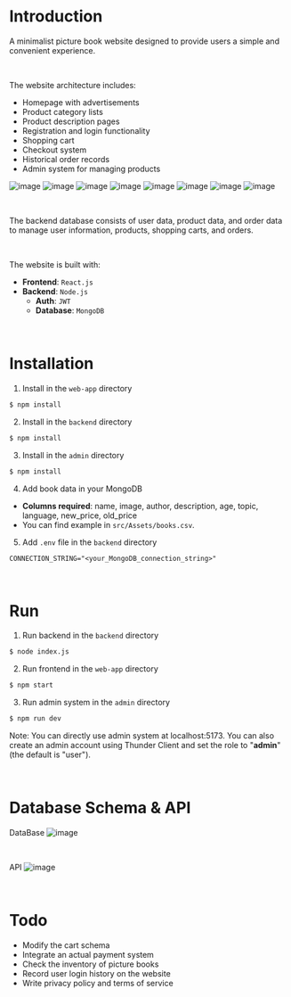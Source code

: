 # Introduction

A minimalist picture book website designed to provide users a simple and convenient experience.

<br>

The website architecture includes:

- Homepage with advertisements
- Product category lists
- Product description pages
- Registration and login functionality
- Shopping cart
- Checkout system
- Historical order records
- Admin system for managing products

![image](https://github.com/hyuchi123/web-app/blob/main/home.png)
![image](https://github.com/hyuchi123/web-app/blob/main/bookList.png)
![image](https://github.com/hyuchi123/web-app/blob/main/signup.png)
![image](https://github.com/hyuchi123/web-app/blob/main/cartToCheckout.png)
![image](https://github.com/hyuchi123/web-app/blob/main/orderList.png)
![image](https://github.com/hyuchi123/web-app/blob/main/admin.png)
![image](https://github.com/hyuchi123/web-app/blob/main/allProduct.png)
![image](https://github.com/hyuchi123/web-app/blob/main/upload.png)

<br>

The backend database consists of user data, product data, and order data to manage user information, products, shopping carts, and orders.

<br>

The website is built with:

- **Frontend**: `React.js`
- **Backend**: `Node.js`
    - **Auth**: `JWT`
    - **Database**: `MongoDB`

<br>

# Installation

1. Install in the `web-app` directory

```sh
$ npm install
```

2. Install in the `backend` directory

```sh
$ npm install
```

3. Install in the `admin` directory

```sh
$ npm install
```

4. Add book data in your MongoDB
   
- **Columns required**: name, image, author, description, age, topic, language, new_price, old_price
- You can find example in `src/Assets/books.csv`.

5. Add `.env` file in the `backend` directory
```
CONNECTION_STRING="<your_MongoDB_connection_string>"
``` 

<br>

# Run
1. Run backend in the `backend` directory
```sh
$ node index.js
```

2. Run frontend in the `web-app` directory
```sh
$ npm start
```

3. Run admin system in the `admin` directory
```sh
$ npm run dev
```

Note: You can directly use admin system at localhost:5173. You can also create an admin account using Thunder Client and set the role to "**admin**" (the default is "user"). 

<br>

# Database Schema & API

DataBase
![image](https://github.com/hyuchi123/web-app/blob/main/Schema.png)

<br>

API
![image](https://github.com/hyuchi123/web-app/blob/main/API.png)

<br>

# Todo

- Modify the cart schema
- Integrate an actual payment system
- Check the inventory of picture books
- Record user login history on the website
- Write privacy policy and terms of service

<br><br>


